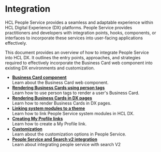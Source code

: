 # Integration

HCL People Service provides a seamless and adaptable experience within HCL Digital Experience (DX) platforms. People Service provides practitioners and developers with integration points, hooks, components, or interfaces to incorporate these services into user-facing applications effectively.

This document provides an overview of how to integrate People Service into HCL DX. It outlines the entry points, approaches, and strategies required to effectively incorporate the Business Card web component into existing DX environments and customization.

- **[Business Card component](./business_card.md)**<br>
Learn about the Business Card web component.
- **[Rendering Business Cards using person tags](./rendering_business_card_person_tag.md)**<br>
Learn how to use person tags to render a user's Business Card.
- **[Rendering Business Cards in DX pages](./rendering_business_card_dx_page.md)**<br>
Learn how to render Business Cards in DX pages.
- **[Linking system modules to a theme](./link_system_module_to_theme.md)**<br>
Learn how to link People Service system modules in HCL DX.
- **[Creating My Profile links](./creating_my_profile_link.md)**<br>
Learn how to create a My Profile link.
- **[Customization](./customization/index.md)**<br>
Learn about the customization options in People Service.
- **[People Service and Search v2 integration](./people-service-search-v2-integration.md)**<br>
Learn about integrating people service with search V2